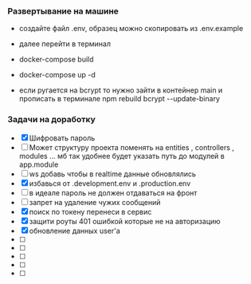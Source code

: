 ### Развертывание на машине

- создайте файл .env, образец можно скопировать из .env.example

- далее перейти в терминал

- docker-compose build

- docker-compose up -d

- если ругается на bcrypt то нужно зайти в контейнер main и прописать в терминале
npm rebuild bcrypt --update-binary

### Задачи на доработку

- [x] Шифровать пароль
- [ ] Может структуру проекта поменять на entities , controllers , modules ... мб так удобнее будет указать путь до модулей в app.module
- [ ] ws добавь чтобы в realtime данные обновлялись
- [x] избавься от .development.env и .production.env
- [ ] в идеале пароль не должен отдаваться на фронт
- [ ] запрет на удаление чужих сообщений
- [x] поиск по токену перенеси в сервис
- [x] защити роуты 401 ошибкой которые не на авторизацию
- [x] обновление данных user'а
- [ ]  
- [ ]  
- [ ]  
- [ ]  
- [ ]  
